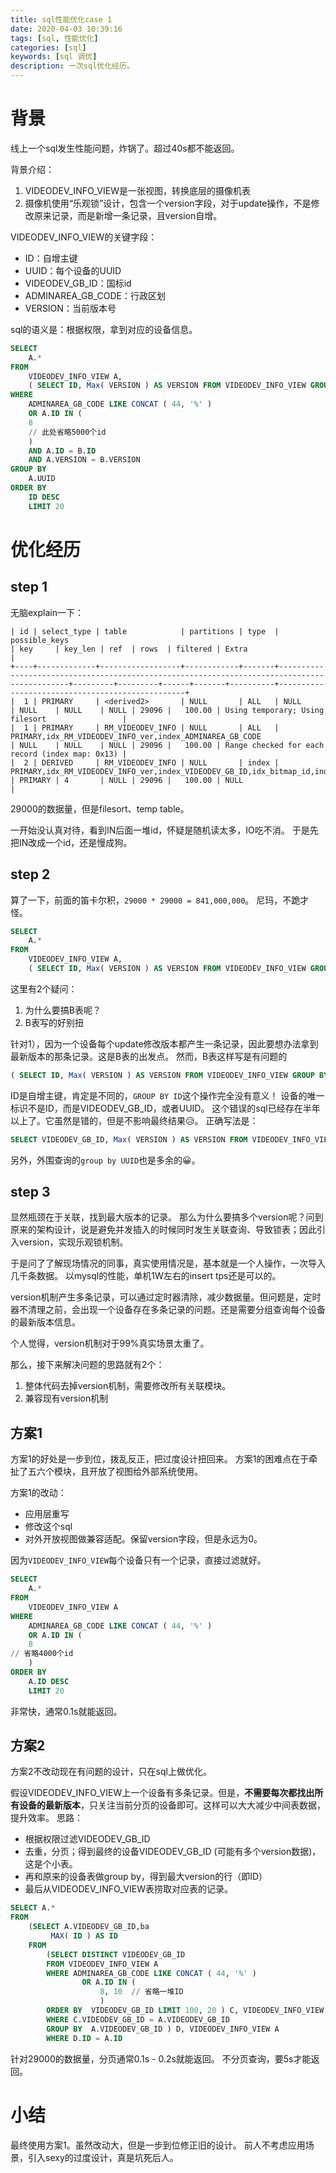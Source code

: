 ```yaml
---
title: sql性能优化case 1
date: 2020-04-03 10:39:16
tags: [sql, 性能优化]
categories: [sql]
keywords: [sql 调优]
description: 一次sql优化经历。
---
```


# 背景

线上一个sql发生性能问题，炸锅了。超过40s都不能返回。
<!-- more -->

背景介绍：
1. VIDEODEV_INFO_VIEW是一张视图，转换底层的摄像机表
2. 摄像机使用“乐观锁”设计，包含一个version字段，对于update操作，不是修改原来记录，而是新增一条记录，且version自增。

VIDEODEV_INFO_VIEW的关键字段：
- ID：自增主键
- UUID：每个设备的UUID
- VIDEODEV_GB_ID：国标id
- ADMINAREA_GB_CODE：行政区划
- VERSION：当前版本号

sql的语义是：根据权限，拿到对应的设备信息。

```sql
SELECT
	A.* 
FROM
	VIDEODEV_INFO_VIEW A,
	( SELECT ID, Max( VERSION ) AS VERSION FROM VIDEODEV_INFO_VIEW GROUP BY ID ) B 
WHERE
	ADMINAREA_GB_CODE LIKE CONCAT ( 44, '%' ) 
	OR A.ID IN (
	8
	// 此处省略5000个id
	) 
	AND A.ID = B.ID 
	AND A.VERSION = B.VERSION 
GROUP BY
	A.UUID 
ORDER BY
	ID DESC 
	LIMIT 20
```

# 优化经历

## step 1

无脑explain一下：
```
| id | select_type | table            | partitions | type  | possible_keys                                                                               | key     | key_len | ref  | rows  | filtered | Extra                                           |
+----+-------------+------------------+------------+-------+---------------------------------------------------------------------------------------------+---------+---------+------+-------+----------+-------------------------------------------------+
|  1 | PRIMARY     | <derived2>       | NULL       | ALL   | NULL                                                                                        | NULL    | NULL    | NULL | 29096 |   100.00 | Using temporary; Using filesort                 |
|  1 | PRIMARY     | RM_VIDEODEV_INFO | NULL       | ALL   | PRIMARY,idx_RM_VIDEODEV_INFO_ver,index_ADMINAREA_GB_CODE                                    | NULL    | NULL    | NULL | 29096 |   100.00 | Range checked for each record (index map: 0x13) |
|  2 | DERIVED     | RM_VIDEODEV_INFO | NULL       | index | PRIMARY,idx_RM_VIDEODEV_INFO_ver,index_VIDEODEV_GB_ID,idx_bitmap_id,index_ADMINAREA_GB_CODE | PRIMARY | 4       | NULL | 29096 |   100.00 | NULL                                            |
```
29000的数据量，但是filesort、temp table。

一开始没认真对待，看到IN后面一堆id，怀疑是随机读太多，IO吃不消。
于是先把IN改成一个id，还是慢成狗。

## step 2

算了一下，前面的笛卡尔积，`29000 * 29000 = 841,000,000`。
尼玛，不跪才怪。

```sql
SELECT
	A.* 
FROM
	VIDEODEV_INFO_VIEW A,
	( SELECT ID, Max( VERSION ) AS VERSION FROM VIDEODEV_INFO_VIEW GROUP BY ID ) B 
```

这里有2个疑问：
1. 为什么要搞B表呢？
2. B表写的好别扭 

针对1），因为一个设备每个update修改版本都产生一条记录，因此要想办法拿到最新版本的那条记录。这是B表的出发点。
然而，B表这样写是有问题的
```sql
( SELECT ID, Max( VERSION ) AS VERSION FROM VIDEODEV_INFO_VIEW GROUP BY ID ) B 
```
ID是自增主键，肯定是不同的，`GROUP BY ID`这个操作完全没有意义！
设备的唯一标识不是ID，而是VIDEODEV_GB_ID，或者UUID。
这个错误的sql已经存在半年以上了。它虽然是错的，但是不影响最终结果😥。
正确写法是：
```sql
SELECT VIDEODEV_GB_ID, Max( VERSION ) AS VERSION FROM VIDEODEV_INFO_VIEW GROUP BY VIDEODEV_GB_ID 
```
另外，外围查询的`group by UUID`也是多余的😀。

## step 3

显然瓶颈在于关联，找到最大版本的记录。
那么为什么要搞多个version呢？问到原来的架构设计，说是避免并发插入的时候同时发生关联查询、导致锁表；因此引入version，实现乐观锁机制。

于是问了了解现场情况的同事，真实使用情况是，基本就是一个人操作，一次导入几千条数据。
以mysql的性能，单机1W左右的insert tps还是可以的。

version机制产生多条记录，可以通过定时器清除，减少数据量。但问题是，定时器不清理之前，会出现一个设备存在多条记录的问题。还是需要分组查询每个设备的最新版本信息。

个人觉得，version机制对于99%真实场景太重了。

那么，接下来解决问题的思路就有2个：
1. 整体代码去掉version机制，需要修改所有关联模块。
2. 兼容现有version机制

## 方案1

方案1的好处是一步到位，拨乱反正，把过度设计扭回来。
方案1的困难点在于牵扯了五六个模块，且开放了视图给外部系统使用。

方案1的改动：
- 应用层重写
- 修改这个sql
- 对外开放视图做兼容适配。保留version字段，但是永远为0。

因为`VIDEODEV_INFO_VIEW`每个设备只有一个记录，直接过滤就好。
```sql
SELECT
	A.*
FROM
	VIDEODEV_INFO_VIEW A
WHERE
	ADMINAREA_GB_CODE LIKE CONCAT ( 44, '%' ) 
	OR A.ID IN (
	8
// 省略4000个id
	) 
ORDER BY
	A.ID DESC 
	LIMIT 20
```
非常快，通常0.1s就能返回。

## 方案2

方案2不改动现在有问题的设计，只在sql上做优化。

假设VIDEODEV_INFO_VIEW上一个设备有多条记录。但是，**不需要每次都找出所有设备的最新版本**，只关注当前分页的设备即可。这样可以大大减少中间表数据，提升效率。
思路：
- 根据权限过滤VIDEODEV_GB_ID
- 去重，分页；得到最终的设备VIDEODEV_GB_ID (可能有多个version数据)，这是个小表。
- 再和原来的设备表做group by，得到最大version的行（即ID）
- 最后从VIDEODEV_INFO_VIEW表捞取对应表的记录。

```sql
SELECT A.*
FROM 
    (SELECT A.VIDEODEV_GB_ID,ba
         MAX( ID ) AS ID
    FROM 
        (SELECT DISTINCT VIDEODEV_GB_ID
        FROM VIDEODEV_INFO_VIEW A
        WHERE ADMINAREA_GB_CODE LIKE CONCAT ( 44, '%' )
                OR A.ID IN ( 
                    8, 10  // 省略一堆ID
                    )
        ORDER BY  VIDEODEV_GB_ID LIMIT 100, 20 ) C, VIDEODEV_INFO_VIEW A    // 分页
        WHERE C.VIDEODEV_GB_ID = A.VIDEODEV_GB_ID
        GROUP BY  A.VIDEODEV_GB_ID ) D, VIDEODEV_INFO_VIEW A
		WHERE D.ID = A.ID
```

针对29000的数据量，分页通常0.1s - 0.2s就能返回。
不分页查询，要5s才能返回。


# 小结

最终使用方案1。虽然改动大，但是一步到位修正旧的设计。
前人不考虑应用场景，引入sexy的过度设计，真是坑死后人。